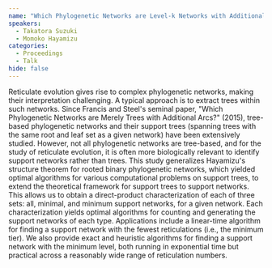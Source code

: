 ```yaml
---
name: "Which Phylogenetic Networks are Level-k Networks with Additional Arcs? Structure and Algorithms"
speakers:
  - Takatora Suzuki
  - Momoko Hayamizu
categories:
  - Proceedings
  - Talk
hide: false
---
```


Reticulate evolution gives rise to complex phylogenetic
networks, making their interpretation challenging. A
typical approach is to extract trees within such networks.
Since Francis and Steel's seminal paper, "Which
Phylogenetic Networks are Merely Trees with Additional
Arcs?" (2015), tree-based phylogenetic networks and their
support trees (spanning trees with the same root and leaf
set as a given network) have been extensively studied.
However, not all phylogenetic networks are tree-based, and
for the study of reticulate evolution, it is often more
biologically relevant to identify support networks rather
than trees. This study generalizes Hayamizu's structure
theorem for rooted binary phylogenetic networks, which
yielded optimal algorithms for various computational
problems on support trees, to extend the theoretical
framework for support trees to support networks. This
allows us to obtain a direct-product characterization of
each of three sets: all, minimal, and minimum support
networks, for a given network. Each characterization yields
optimal algorithms for counting and generating the support
networks of each type. Applications include a linear-time
algorithm for finding a support network with the fewest
reticulations (i.e., the minimum tier). We also provide
exact and heuristic algorithms for finding a support
network with the minimum level, both running in exponential
time but practical across a reasonably wide range of
reticulation numbers.